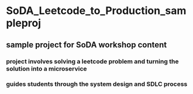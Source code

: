 # SoDA_Leetcode_to_Production_sampleproj

## sample project for SoDA workshop content 
### project involves solving a leetcode problem and turning the solution into a microservice 
### guides students through the system design and SDLC process
